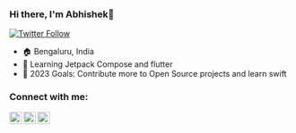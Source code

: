 ### Hi there, I'm Abhishek👋

[![Twitter Follow](https://img.shields.io/twitter/follow/XDevAbhi?color=1DA1F2&logo=twitter&style=for-the-badge)](https://twitter.com/intent/follow?original_referer=https%3A%2F%2Fgithub.com%2FcodeSTACKr&screen_name=fictioncoder)
- 🏠 Bengaluru, India
- 🌱 Learning Jetpack Compose and flutter
- 🥅 2023 Goals: Contribute more to Open Source projects and learn swift

### Connect with me:

[<img align="left" alt="codeSTACKr | Twitter" width="22px" src="https://cdn.jsdelivr.net/npm/simple-icons@v3/icons/twitter.svg" />][twitter]
[<img align="left" alt="codeSTACKr | LinkedIn" width="22px" src="https://cdn.jsdelivr.net/npm/simple-icons@v3/icons/linkedin.svg" />][linkedin]
[<img align="left" alt="codeSTACKr | Instagram" width="22px" src="https://cdn.jsdelivr.net/npm/simple-icons@v3/icons/instagram.svg" />][instagram]



[twitter]: https://twitter.com/XDevAbhi
[instagram]: https://www.instagram.com/instaDevAbhi
[linkedin]: https://www.linkedin.com/in/linkedinDevAbhi

